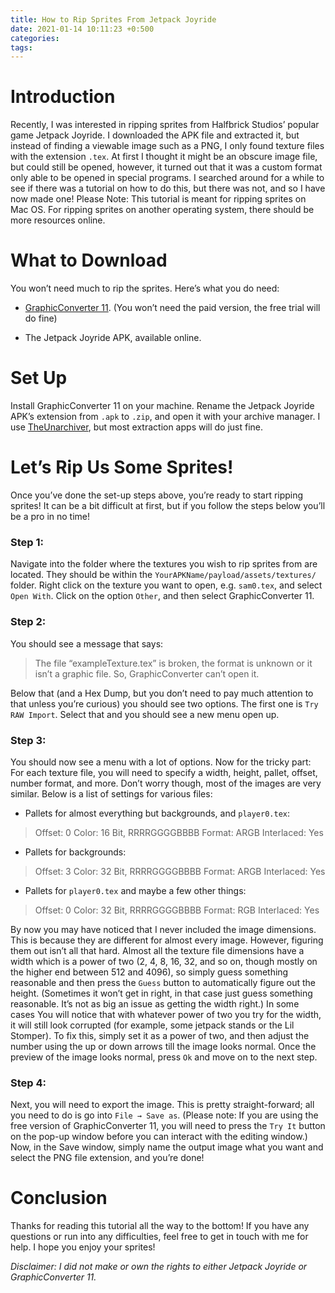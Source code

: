 ```yaml
---
title: How to Rip Sprites From Jetpack Joyride
date: 2021-01-14 10:11:23 +0:500
categories:
tags:
---
```


# Introduction
Recently, I was interested in ripping sprites from Halfbrick Studios’ popular game Jetpack Joyride. I downloaded the APK file and extracted it, but instead of finding a viewable image such as a PNG, I only found texture files with the extension `.tex`. At first I thought it might be an obscure image file, but could still be opened, however, it turned out that it was a custom format only able to be opened in special programs. I searched around for a while to see if there was a tutorial on how to do this, but there was not, and so I have now made one!
Please Note: This tutorial is meant for ripping sprites on Mac OS. For ripping sprites on another operating system, there should be more resources online.

# What to Download
You won’t need much to rip the sprites. Here’s what you do need:

- [GraphicConverter 11](https://www.lemkesoft.info/newsletter/graphicconverter_en_2019.html). (You won’t need the paid version, the free trial will do fine)

- The Jetpack Joyride APK, available online.

# Set Up
Install GraphicConverter 11 on your machine. Rename the Jetpack Joyride APK’s extension from `.apk` to `.zip`, and open it with your archive manager. I use [TheUnarchiver](https://theunarchiver.com/), but most extraction apps will do just fine.

# Let’s Rip Us Some Sprites!
Once you’ve done the set-up steps above, you’re ready to start ripping sprites! It can be a bit difficult at first, but if you follow the steps below you’ll be a pro in no time!

### Step 1:
Navigate into the folder where the textures you wish to rip sprites from are located. They should be within the `YourAPKName/payload/assets/textures/` folder. Right click on the texture you want to open, e.g. `sam0.tex`, and select `Open With`. Click on the option `Other`, and then select GraphicConverter 11. 

### Step 2:
You should see a message that says:
> The file “exampleTexture.tex” is broken, the format is unknown or it
> isn’t a graphic file. So, GraphicConverter can’t open it.

Below that (and a Hex Dump, but you don’t need to pay much attention to that unless you’re curious) you should see two options. The first one is `Try RAW Import`. Select that and you should see a new menu open up.

### Step 3:
You should now see a menu with a lot of options.
Now for the tricky part: For each texture file, you will need to specify a width, height, pallet, offset, number format, and more. Don’t worry though, most of the images are very similar. Below is a list of settings for various files:

- Pallets for almost everything but backgrounds, and `player0.tex`:
> Offset: 0
> Color: 16 Bit, RRRRGGGGBBBB
> Format: ARGB
> Interlaced: Yes
- Pallets for backgrounds:
> Offset: 3
> Color: 32 Bit, RRRRGGGGBBBB
> Format: ARGB
> Interlaced: Yes
- Pallets for `player0.tex` and maybe a few other things:
> Offset: 0
> Color: 32 Bit, RRRRGGGGBBBB
> Format: RGB
> Interlaced: Yes

By now you may have noticed that I never included the image dimensions. This is because they are different for almost every image. However, figuring them out isn’t all that hard. Almost all the texture file dimensions have a width which is a power of two (2, 4, 8, 16, 32, and so on, though mostly on the higher end between 512 and 4096), so simply guess something reasonable and then press the `Guess` button to automatically figure out the height. (Sometimes it won’t get in right, in that case just guess something reasonable. It’s not as big an issue as getting the width right.) In some cases You will notice that with whatever power of two you try for the width, it will still look corrupted (for example, some jetpack stands or the Lil Stomper). To fix this, simply set it as a power of two, and then adjust the number using the up or down arrows till the image looks normal. Once the preview of the image looks normal, press `Ok` and move on to the next step.

### Step 4:
Next, you will need to export the image. This is pretty straight-forward; all you need to do is go into `File → Save as`. (Please note: If you are using the free version of GraphicConverter 11, you will need to press the `Try It` button on the pop-up window before you can interact with the editing window.) Now, in the Save window, simply name the output image what you want and select the PNG file extension, and you’re done!

# Conclusion
Thanks for reading this tutorial all the way to the bottom! If you have any questions or run into any difficulties, feel free to get in touch with me for help. I hope you enjoy your sprites!

_Disclaimer: I did not make or own the rights to either Jetpack Joyride or GraphicConverter 11._
